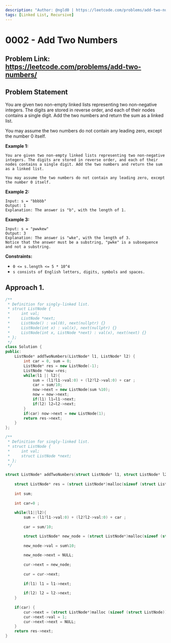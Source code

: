 ```yaml
---
description: "Author: @ngld0 | https://leetcode.com/problems/add-two-numbers/"
tags: [Linked List, Recursive]
---
```

# 0002 - Add Two Numbers
## Problem Link: https://leetcode.com/problems/add-two-numbers/

## Problem Statement
You are given two non-empty linked lists representing two non-negative integers. The digits are stored in reverse order, and each of their nodes contains a single digit. Add the two numbers and return the sum as a linked list.

You may assume the two numbers do not contain any leading zero, except the number 0 itself.

**Example 1:**
```
You are given two non-empty linked lists representing two non-negative integers. The digits are stored in reverse order, and each of their nodes contains a single digit. Add the two numbers and return the sum as a linked list.

You may assume the two numbers do not contain any leading zero, except the number 0 itself.
```
**Example 2:**
```
Input: s = "bbbbb"
Output: 1
Explanation: The answer is "b", with the length of 1.
```
**Example 3:**
```
Input: s = "pwwkew"
Output: 3
Explanation: The answer is "wke", with the length of 3.
Notice that the answer must be a substring, "pwke" is a subsequence and not a substring.
```

**Constraints:**

- `0 <= s.length <= 5 * 10^4`
- `s consists of English letters, digits, symbols and spaces.`

## Approach 1.

<Tabs>
<TabItem value="cpp" label="C++">
<SolutionAuthor name="@ngld0"/>

```cpp
/**
 * Definition for singly-linked list.
 * struct ListNode {
 *     int val;
 *     ListNode *next;
 *     ListNode() : val(0), next(nullptr) {}
 *     ListNode(int x) : val(x), next(nullptr) {}
 *     ListNode(int x, ListNode *next) : val(x), next(next) {}
 * };
 */
class Solution {
public:
    ListNode* addTwoNumbers(ListNode* l1, ListNode* l2) {
        int car = 0, sum = 0;
        ListNode* res = new ListNode(-1);
        ListNode *now =res;
        while(l1 || l2){
            sum = (l1?l1->val:0) + (l2?l2->val:0) + car ;
            car = sum/10;
            now->next = new ListNode(sum %10);
            now = now->next;
            if(l1) l1=l1->next;
            if(l2) l2=l2->next;
        }
        if(car) now->next = new ListNode(1);
        return res->next;
    }
};
```

</TabItem>

<TableItem value="c" label="C">
<SolutionAuthor name="@ngld0"/>

```c
/**
 * Definition for singly-linked list.
 * struct ListNode {
 *     int val;
 *     struct ListNode *next;
 * };
 */

struct ListNode* addTwoNumbers(struct ListNode* l1, struct ListNode* l2){
    
    struct ListNode* res = (struct ListNode*)malloc(sizeof (struct ListNode)), *cur=res;
    
    int sum;
    
    int car=0 ; 
    
    while(l1||l2){
        sum = (l1?l1->val:0) + (l2?l2->val:0) + car ;
        
        car = sum/10;

        struct ListNode* new_node = (struct ListNode*)malloc(sizeof (struct ListNode));
        
        new_node->val = sum%10;
        
        new_node->next = NULL;
            
        cur->next = new_node;
            
        cur = cur->next;        
        
        if(l1) l1 = l1->next;
        
        if(l2) l2 = l2->next;
    }
    
    if(car) {
        cur->next = (struct ListNode*)malloc (sizeof (struct ListNode));
        cur->next->val = 1;
        cur->next->next = NULL;
    }
    return res->next;
}
```

</TableItem>
</Tabs>